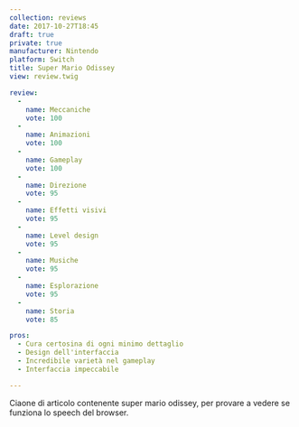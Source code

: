 ```yaml
---
collection: reviews
date: 2017-10-27T18:45
draft: true
private: true
manufacturer: Nintendo
platform: Switch
title: Super Mario Odissey
view: review.twig

review:
  -
    name: Meccaniche
    vote: 100
  -
    name: Animazioni
    vote: 100
  -
    name: Gameplay
    vote: 100
  -
    name: Direzione
    vote: 95
  -
    name: Effetti visivi
    vote: 95
  -
    name: Level design
    vote: 95
  -
    name: Musiche
    vote: 95
  -
    name: Esplorazione
    vote: 95
  -
    name: Storia
    vote: 85

pros:
  - Cura certosina di ogni minimo dettaglio
  - Design dell'interfaccia
  - Incredibile varietà nel gameplay
  - Interfaccia impeccabile

---
```


Ciaone di articolo contenente super mario odissey, per provare a vedere se funziona lo speech del browser.
